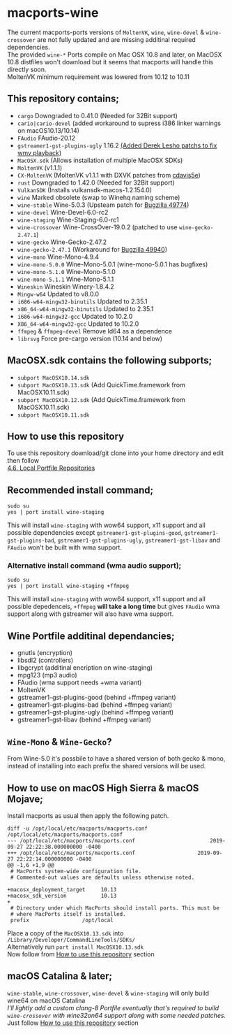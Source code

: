 # macports-wine
The current macports-ports versions of `MoltenVK`, `wine`, `wine-devel` & `wine-crossover` are not fully updated and are missing additinal required dependencies.
<br>
The provided `wine-*` Ports compile on Mac OSX 10.8 and later, on MacOSX 10.8 distfiles won't download but it seems that macports will handle this directly soon.\
MoltenVK minimum requirement was lowered from 10.12 to 10.11

## This repository contains;
- `cargo` Downgraded to 0.41.0 (Needed for 32Bit support)
- `cario|cario-devel`  (added workaround to supress i386 linker warnings on macOS10.13/10.14)
- `FAudio` FAudio-20.12
- `gstreamer1-gst-plugins-ugly` 1.16.2 [(Added Derek Lesho patchs to fix wmv playback)](https://github.com/GloriousEggroll/proton-ge-custom/tree/proton-ge-5-MF/patches/gstreamer)
- `MacOSX.sdk` (Allows installation of multiple MacOSX SDKs)
- `MoltenVK` (v1.1.1)
- `CX-MoltenVK` (MoltenVK v1.1.1 with DXVK patches from [cdavis5e](https://github.com/cdavis5e))
- `rust` Downgraded to 1.42.0 (Needed for 32Bit support)
- `VulkanSDK` (Installs vulkansdk-macos-1.2.154.0)
- `wine` Marked obsolete (swap to Winehq naming scheme)
- `wine-stable` Wine-5.0.3 (Upsteam patch for [Bugzilla 49774](https://bugs.winehq.org/show_bug.cgi?id=49774))
- `wine-devel` Wine-Devel-6.0-rc2
- `wine-staging` Wine-Staging-6.0-rc1
- `wine-crossover` Wine-CrossOver-19.0.2 (patched to use `wine-gecko-2.47.1`)
- `wine-gecko` Wine-Gecko-2.47.2
- `wine-gecko-2.47.1` (Workaround for [Bugzilla 49940](https://bugs.winehq.org/show_bug.cgi?id=49940))
- `wine-mono` Wine-Mono-4.9.4
- `wine-mono-5.0.0` Wine-Mono-5.0.1 (wine-mono-5.0.1 has bugfixes)
- `wine-mono-5.1.0` Wine-Mono-5.1.0
- `wine-mono-5.1.1` Wine-Mono-5.1.1
- `Wineskin` Wineskin Winery-1.8.4.2
- `Mingw-w64` Updated to v8.0.0
- `i686-w64-mingw32-binutils` Updated to 2.35.1
- `x86_64-w64-mingw32-binutils` Updated to 2.35.1
- `i686-w64-mingw32-gcc` Updated to 10.2.0
- `X86_64-w64-mingw32-gcc` Updated to 10.2.0
- `ffmpeg` & `ffmpeg-devel` Remove ld64 as a dependence
- `librsvg` Force pre-cargo version (10.14 and below)

## MacOSX.sdk contains the following subports;
- `subport MacOSX10.14.sdk`
- `subport MacOSX10.13.sdk` (Add QuickTime.framework from MacOSX10.11.sdk)
- `subport MacOSX10.12.sdk` (Add QuickTime.framework from MacOSX10.11.sdk)
- `subport MacOSX10.11.sdk`

## How to use this repository
To use this repository download/git clone into your home directory and edit then follow\
[4.6. Local Portfile Repositories](https://guide.macports.org/#development.local-repositories)

## Recommended install command;
```
sudo su
yes | port install wine-staging
```
This will install `wine-staging` with wow64 support, x11 support and all possible dependencies except `gstreamer1-gst-plugins-good`, `gstreamer1-gst-plugins-bad`, `gstreamer1-gst-plugins-ugly`, `gstreamer1-gst-libav` and `FAudio` won't be built with wma support.

### Alternative install command (wma audio support);
```
sudo su
yes | port install wine-staging +ffmpeg
```
This will install `wine-staging` with wow64 support, x11 support and all possible depedenceis, `+ffmpeg` **will take a long time** but gives `FAudio` wma support along with gstreamer will also have wma support.

## Wine Portfile additinal dependancies;
- gnutls (encryption)
- libsdl2 (controllers)
- libgcrypt (additinal encription on wine-staging)
- mpg123 (mp3 audio)
- FAudio (wma support needs +wma variant)
- MoltenVK
- gstreamer1-gst-plugins-good (behind +ffmpeg variant)
- gstreamer1-gst-plugins-bad (behind +ffmpeg variant)
- gstreamer1-gst-plugins-ugly (behind +ffmpeg variant)
- gstreamer1-gst-libav (behind +ffmpeg variant)

## `Wine-Mono` & `Wine-Gecko`?
From Wine-5.0 it's possbile to have a shared version of both gecko & mono, instead of installing into each prefix the shared versions will be used.

## How to use on macOS High Sierra & macOS Mojave;
Install macports as usual then apply the following patch.
```
diff -u /opt/local/etc/macports/macports.conf /opt/local/etc/macports/macports.conf
--- /opt/local/etc/macports/macports.conf                        2019-09-27 22:22:38.000000000 -0400
+++ /opt/local/etc/macports/macports.conf	                 2019-09-27 22:22:14.000000000 -0400
@@ -1,6 +1,9 @@
 # MacPorts system-wide configuration file.
 # Commented-out values are defaults unless otherwise noted.
 
+macosx_deployment_target     10.13
+macosx_sdk_version           10.13
+
 # Directory under which MacPorts should install ports. This must be
 # where MacPorts itself is installed.
 prefix              	/opt/local
```
Place a copy of the `MacOSX10.13.sdk` into `/Library/Developer/CommandLineTools/SDKs/` \
Alternatively run `port install MacOSX10.13.sdk`
<br>
Now follow from [How to use this repository](https://github.com/Gcenx/macports-wine-devel#how-to-use-this-repository) section

## macOS Catalina & later;
`wine-stable`, `wine-crossover`, `wine-devel` & `wine-staging` will only build wine64 on macOS Catalina\
*I'll lightly add a custom clang-8 Portfile eventually that's required to build `wine-crossover` with wine32on64 support along with some needed patches.*
<br>
Just follow [How to use this repository](https://github.com/Gcenx/macports-wine-devel#how-to-use-this-repository) section
